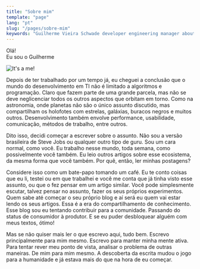```yaml
---
title: "Sobre mim"
template: "page"
lang: "pt"
slug: "/pages/sobre-mim"
keywords: "Guilherme Vieira Schwade developer engineering manager about guilhermevrs"
---
```


Olá!  
Eu sou o Guilherme

![It's a me!](/about.jpeg "It's a me!")

Depois de ter trabalhado por um tempo já, eu cheguei a conclusão que o mundo do desenvolvimento em TI não é limitado a algoritmos e programação. Claro que fazem parte de uma grande parcela, mas não se deve neglicenciar todos os outros aspectos que orbitam em torno. Como na astronomia, onde planetas não são o único assunto discutido, mas compartilham os holofotes com estrelas, galáxias, buracos negros e muitos outros. Desenvolvimento também envolve performance, usabilidade, comunicação, métodos de trabalho, entre outros.

Dito isso, decidi começar a escrever sobre o assunto. Não sou a versão brasileira de Steve Jobs ou qualquer outro tipo de guru. Sou um cara normal, como você. Eu trabalho nesse mundo, toda semana, como possivelmente você também. Eu leio outros artigos sobre esse ecosistema, da mesma forma que você também. Por quê, então, ler minhas postagens?

Considere isso como um bate-papo tomando um café. Eu te conto coisas que eu li, testei ou em que trabalhei e você me conta que já tinha visto esse assunto, ou que o fez pensar em um artigo similar. Você pode simplesmente escutar, talvez pensar no assunto, fazer os seus próprios experimentos. Quem sabe até começar o seu próprio blog e aí será eu quem vai estar lendo os seus artigos. Essa é a era do compartilhamento de conhecimento. Esse blog sou eu tentando contribuir para a comunidade. Passando do status de consumidor à produtor. E se eu puder desbloquear alguém com meus textos, ótimo!

Mas se não quiser mais ler o que escrevo aqui, tudo bem. Escrevo principalmente para mim mesmo. Escrevo para manter minha mente ativa. Para tentar rever meu ponto de vista, analisar o problema de outras maneiras. De mim para mim mesmo. A descoberta da escrita mudou o jogo para a humanidade e já estava mais do que na hora de eu começar.
